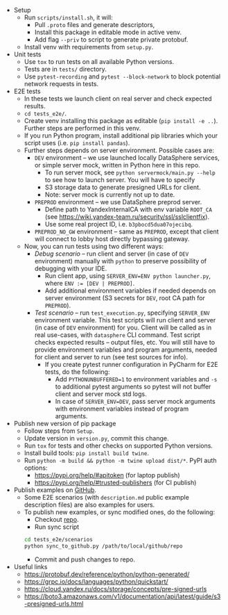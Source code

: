 - Setup
  - Run `scripts/install.sh`, it will:
    - Pull `.proto` files and generate descriptors,
    - Install this package in editable mode in active venv.
    - Add flag `--priv` to script to generate private protobuf. 
  - Install venv with requirements from `setup.py`.
- Unit tests
  - Use `tox` to run tests on all available Python versions. 
  - Tests are in `tests/` directory.
  - Use `pytest-recording` and `pytest --block-network` to block potential network requests in tests.
- E2E tests
  - In these tests we launch client on real server and check expected results.
  - `cd tests_e2e/`.
  - Create venv installing this package as editable (`pip install -e ..`). Further steps are performed in this venv.
  - If you run Python program, install additional pip libraries which your script uses (i.e. `pip install pandas`).
  - Further steps depends on server environment. Possible cases are:
    - `DEV` environment – we use launched locally DataSphere services, or simple server mock, written in Python here in 
      this repo.
      - To run server mock, see `python servermock/main.py --help` to see how to launch server. You will have to specify
      - S3 storage data to generate presigned URLs for client.
      - Note: server mock is currently not up to date.
    - `PREPROD` environment – we use DataSphere preprod server.
      - Define path to YandexInternalCA with env variable `ROOT_CA` (see https://wiki.yandex-team.ru/security/ssl/sslclientfix).
      - Use some real project ID, i.e. `b3pbocd5dua07ojecibq`.
    - `PREPROD_NO_GW` environment – same as `PREPROD`, except that client will connect to lobby host directly
      bypassing gateway.
  - Now, you can run tests using two different ways:
    - _Debug scenario_ – run client and server (in case of `DEV` environment) manually with `python` to preserve 
      possibility of debugging with your IDE.
      - Run client app, using `SERVER_ENV=ENV python launcher.py`, where `ENV := [DEV | PREPROD]`.
      - Add additional environment variables if needed depends on server environment 
        (S3 secrets for `DEV`, root CA path for `PREPROD`).
    -  _Test scenario_ – run `test_execution.py`, specifying `SERVER_ENV` environment variable. This test scripts will
      run client and server (in case of `DEV` environment) for you. Client will be called as in real use-cases, with
      `datasphere` CLI command. Test script checks expected results – output files, etc. You will still have to 
      provide environment variables and program arguments, needed for client and server to run 
      (see test sources for info).
        - If you create pytest runner configuration in PyCharm for E2E tests, do the following:
          - Add `PYTHONUNBUFFERED=1` to environment variables and `-s` to additional pytest arguments so pytest will not 
          buffer client and server mock std logs.
          - In case of `SERVER_ENV=DEV`, pass server mock arguments with environment variables instead of program 
          arguments.
- Publish new version of pip package
  - Follow steps from `Setup`.
  - Update version in `version.py`, commit this change.
  - Run `tox` for tests and other checks on supported Python versions.
  - Install build tools: `pip install build twine`.
  - Run `python -m build && python -m twine upload dist/*`. PyPI auth options: 
    - https://pypi.org/help/#apitoken (for laptop publish)
    - https://pypi.org/help/#trusted-publishers (for CI publish)
- Publish examples on [GitHub](https://github.com/yandex-cloud-examples/yc-datasphere-jobs-examples).
  - Some E2E scenarios (with `description.md` public example description files) are also examples for users. 
  - To publish new examples, or sync modified ones, do the following:
    - Checkout [repo](https://github.com/yandex-cloud-examples/yc-datasphere-jobs-examples).
    - Run sync script
    ```bash
    cd tests_e2e/scenarios
    python sync_to_github.py /path/to/local/github/repo
    ```
    - Commit and push changes to repo.
- Useful links
  - https://protobuf.dev/reference/python/python-generated/
  - https://grpc.io/docs/languages/python/quickstart/
  - https://cloud.yandex.ru/docs/storage/concepts/pre-signed-urls
  - https://boto3.amazonaws.com/v1/documentation/api/latest/guide/s3-presigned-urls.html
